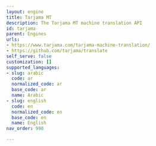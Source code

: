 ```yaml
---
layout: engine
title: Tarjama MT
description: The Tarjama MT machine translation API
id: tarjama
parent: Engines
urls:
- https://www.tarjama.com/tarjama-machine-translation/
- https://github.com/tarjama/translate
self_serve: false
customization: []
supported_languages:
- slug: arabic
  code: ar
  normalized_code: ar
  base_code: ar
  name: Arabic
- slug: english
  code: en
  normalized_code: en
  base_code: en
  name: English
nav_order: 998

---
```



